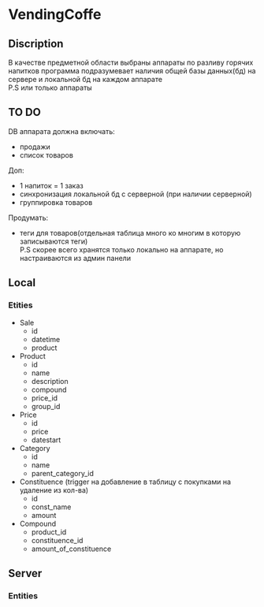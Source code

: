 # VendingCoffe
## Discription
В качестве предметной области выбраны аппараты по разливу горячих напитков 
программа подразумевает наличия общей базы данных(бд) на сервере и локальной бд на каждом аппарате  
P.S или только аппараты

## TO DO
DB аппарата должна включать:
- продажи
- список товаров

Доп:
- 1 напиток = 1 заказ
- синхронизация локальной бд с серверной (при наличии серверной)
- группировка товаров

Продумать:
- теги для товаров(отдельная таблица много ко многим в которую записываются теги)  
  P.S скорее всего хранятся только локально на аппарате, но настраиваются из админ панели

## Local

### Etities
- Sale
  - id
  - datetime
  - product
- Product
  - id
  - name
  - description
  - compound
  - price_id
  - group_id
- Price
  - id
  - price
  - datestart
- Category
  - id
  - name
  - parent_category_id
- Constituence (trigger на добавление в таблицу с покупками на удаление из кол-ва)
  - id
  - const_name
  - amount
- Compound
  - product_id
  - constituence_id
  - amount_of_constituence

## Server
### Entities
